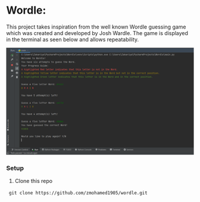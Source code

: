 # Wordle:

This project takes inspiration from the well known Wordle guessing game which was created and developed by Josh Wardle. The game is displayed in the terminal as seen below and allows repeatability.

![](README_images/Screenshot%202023-10-30%20203721.png)


### Setup
1. Clone this repo

`` git clone https://github.com/zmohamed1905/wordle.git``
